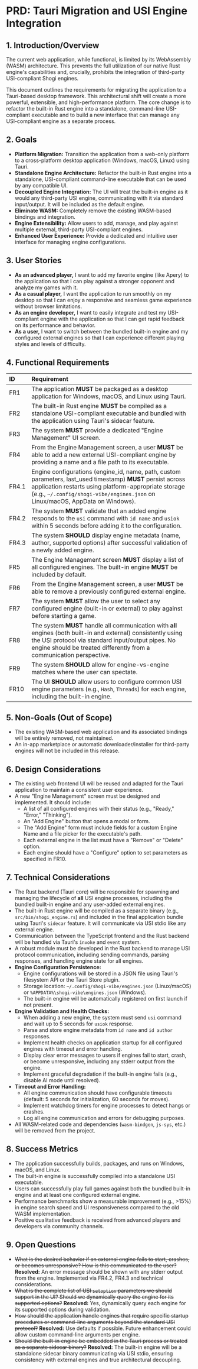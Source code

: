 # PRD: Tauri Migration and USI Engine Integration

## 1. Introduction/Overview

The current web application, while functional, is limited by its WebAssembly (WASM) architecture. This prevents the full utilization of our native Rust engine's capabilities and, crucially, prohibits the integration of third-party USI-compliant Shogi engines.

This document outlines the requirements for migrating the application to a Tauri-based desktop framework. This architectural shift will create a more powerful, extensible, and high-performance platform. The core change is to refactor the built-in Rust engine into a standalone, command-line USI-compliant executable and to build a new interface that can manage any USI-compliant engine as a separate process.

## 2. Goals

*   **Platform Migration:** Transition the application from a web-only platform to a cross-platform desktop application (Windows, macOS, Linux) using Tauri.
*   **Standalone Engine Architecture:** Refactor the built-in Rust engine into a standalone, USI-compliant command-line executable that can be used by any compatible UI.
*   **Decoupled Engine Integration:** The UI will treat the built-in engine as it would any third-party USI engine, communicating with it via standard input/output. It will be included as the default engine.
*   **Eliminate WASM:** Completely remove the existing WASM-based bindings and integration.
*   **Engine Extensibility:** Allow users to add, manage, and play against multiple external, third-party USI-compliant engines.
*   **Enhanced User Experience:** Provide a dedicated and intuitive user interface for managing engine configurations.

## 3. User Stories

*   **As an advanced player,** I want to add my favorite engine (like Apery) to the application so that I can play against a stronger opponent and analyze my games with it.
*   **As a casual player,** I want the application to run smoothly on my desktop so that I can enjoy a responsive and seamless game experience without browser limitations.
*   **As an engine developer,** I want to easily integrate and test my USI-compliant engine with the application so that I can get rapid feedback on its performance and behavior.
*   **As a user,** I want to switch between the bundled built-in engine and my configured external engines so that I can experience different playing styles and levels of difficulty.

## 4. Functional Requirements

| ID    | Requirement                                                                                                                            |
| :---- | :------------------------------------------------------------------------------------------------------------------------------------- |
| FR1   | The application **MUST** be packaged as a desktop application for Windows, macOS, and Linux using Tauri.                                 |
| FR2   | The built-in Rust engine **MUST** be compiled as a standalone USI-compliant executable and bundled with the application using Tauri's sidecar feature. |
| FR3   | The system **MUST** provide a dedicated "Engine Management" UI screen.                                                                 |
| FR4   | From the Engine Management screen, a user **MUST** be able to add a new external USI-compliant engine by providing a name and a file path to its executable. |
| FR4.1 | Engine configurations (engine_id, name, path, custom parameters, last_used timestamp) **MUST** persist across application restarts using platform-appropriate storage (e.g., `~/.config/shogi-vibe/engines.json` on Linux/macOS, AppData on Windows). |
| FR4.2 | The system **MUST** validate that an added engine responds to the `usi` command with `id name` and `usiok` within 5 seconds before adding it to the configuration. |
| FR4.3 | The system **SHOULD** display engine metadata (name, author, supported options) after successful validation of a newly added engine. |
| FR5   | The Engine Management screen **MUST** display a list of all configured engines. The built-in engine **MUST** be included by default.      |
| FR6   | From the Engine Management screen, a user **MUST** be able to remove a previously configured external engine.                           |
| FR7   | The system **MUST** allow the user to select any configured engine (built-in or external) to play against before starting a game.      |
| FR8   | The system **MUST** handle all communication with **all** engines (both built-in and external) consistently using the USI protocol via standard input/output pipes. No engine should be treated differently from a communication perspective. |
| FR9   | The system **SHOULD** allow for engine-vs-engine matches where the user can spectate.                                                  |
| FR10  | The UI **SHOULD** allow users to configure common USI engine parameters (e.g., `Hash`, `Threads`) for each engine, including the built-in engine. |

## 5. Non-Goals (Out of Scope)

*   The existing WASM-based web application and its associated bindings will be entirely removed, not maintained.
*   An in-app marketplace or automatic downloader/installer for third-party engines will not be included in this release.

## 6. Design Considerations

*   The existing web frontend UI will be reused and adapted for the Tauri application to maintain a consistent user experience.
*   A new "Engine Management" screen must be designed and implemented. It should include:
    *   A list of all configured engines with their status (e.g., "Ready," "Error," "Thinking").
    *   An "Add Engine" button that opens a modal or form.
    *   The "Add Engine" form must include fields for a custom Engine Name and a file picker for the executable's path.
    *   Each external engine in the list must have a "Remove" or "Delete" option.
    *   Each engine should have a "Configure" option to set parameters as specified in FR10.

## 7. Technical Considerations

*   The Rust backend (Tauri core) will be responsible for spawning and managing the lifecycle of **all** USI engine processes, including the bundled built-in engine and any user-added external engines.
*   The built-in Rust engine will be compiled as a separate binary (e.g., `src/bin/shogi_engine.rs`) and included in the final application bundle using Tauri's `sidecar` feature. It will communicate via USI stdio like any external engine.
*   Communication between the TypeScript frontend and the Rust backend will be handled via Tauri's `invoke` and `event` system.
*   A robust module must be developed in the Rust backend to manage USI protocol communication, including sending commands, parsing responses, and handling engine state for all engines.
*   **Engine Configuration Persistence:**
    *   Engine configurations will be stored in a JSON file using Tauri's filesystem API or the Tauri Store plugin.
    *   Storage location: `~/.config/shogi-vibe/engines.json` (Linux/macOS) or `%APPDATA%\shogi-vibe\engines.json` (Windows).
    *   The built-in engine will be automatically registered on first launch if not present.
*   **Engine Validation and Health Checks:**
    *   When adding a new engine, the system must send `usi` command and wait up to 5 seconds for `usiok` response.
    *   Parse and store engine metadata from `id name` and `id author` responses.
    *   Implement health checks on application startup for all configured engines with timeout and error handling.
    *   Display clear error messages to users if engines fail to start, crash, or become unresponsive, including any stderr output from the engine.
    *   Implement graceful degradation if the built-in engine fails (e.g., disable AI mode until resolved).
*   **Timeout and Error Handling:**
    *   All engine communication should have configurable timeouts (default: 5 seconds for initialization, 60 seconds for moves).
    *   Implement watchdog timers for engine processes to detect hangs or crashes.
    *   Log all engine communication and errors for debugging purposes.
*   All WASM-related code and dependencies (`wasm-bindgen`, `js-sys`, etc.) will be removed from the project.

## 8. Success Metrics

*   The application successfully builds, packages, and runs on Windows, macOS, and Linux.
*   The built-in engine is successfully compiled into a standalone USI executable.
*   Users can successfully play full games against both the bundled built-in engine and at least one configured external engine.
*   Performance benchmarks show a measurable improvement (e.g., >15%) in engine search speed and UI responsiveness compared to the old WASM implementation.
*   Positive qualitative feedback is received from advanced players and developers via community channels.

## 9. Open Questions

*   ~~What is the desired behavior if an external engine fails to start, crashes, or becomes unresponsive? How is this communicated to the user?~~ **Resolved:** An error message should be shown with any stderr output from the engine. Implemented via FR4.2, FR4.3 and technical considerations.
*   ~~What is the complete list of USI `setoption` parameters we should support in the UI? Should we dynamically query the engine for its supported options?~~ **Resolved:** Yes, dynamically query each engine for its supported options during validation.
*   ~~How should the application handle engines that require specific startup procedures or command-line arguments beyond the standard USI protocol?~~ **Resolved:** Use defaults if possible. Future enhancement could allow custom command-line arguments per engine.
*   ~~Should the built-in engine be embedded in the Tauri process or treated as a separate sidecar binary?~~ **Resolved:** The built-in engine will be a standalone sidecar binary communicating via USI stdio, ensuring consistency with external engines and true architectural decoupling.

